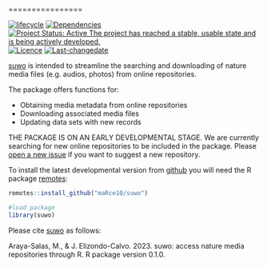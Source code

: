 ================

<!-- README.md is generated from README.Rmd. Please edit that file -->

[![lifecycle](https://lifecycle.r-lib.org/articles/figures/lifecycle-experimental.svg)](https://lifecycle.r-lib.org/articles/stages.html)
[![Dependencies](https://tinyverse.netlify.com/badge/suwo)](https://cran.r-project.org/package=suwo)
[![Project Status: Active The project has reached a stable, usable state
and is being actively
developed.](https://www.repostatus.org/badges/latest/active.svg)](https://www.repostatus.org/#active)
[![Licence](https://img.shields.io/badge/https://img.shields.io/badge/licence-GPL--2-blue.svg)](https://www.gnu.org/licenses/gpl-3.0.en.html)
[![Last-changedate](https://img.shields.io/badge/last%20change-2023--01--09-yellowgreen.svg)](/commits/master)
<!-- [![CRAN_Status_Badge](https://www.r-pkg.org/badges/version/suwo)](https://cran.r-project.org/package=suwo) -->
<!-- [![Total Downloads](https://cranlogs.r-pkg.org/badges/grand-total/suwo)](https://cranlogs.r-pkg.org/badges/grand-total/suwo) -->

<!-- <img src="man/figures/suwo_sticker.png" alt="suwo logo" align="right" width = "25%" height="25%"/> -->

[suwo](https://github.com/maRce10/suwo) is intended to streamline the
searching and downloading of nature media files (e.g. audios, photos) from
online repositories.

The package offers functions for:

- Obtaining media metadata from online repositories
- Downloading associated media files
- Updating data sets with new records

THE PACKAGE IS ON AN EARLY DEVELOPMENTAL STAGE. We are currently
searching for new online repositories to be included in the package.
Please [open a new
issue](https://github.com/maRce10/suwo/issues/new/choose) if you want to
suggest a new repository.

To install the latest developmental version from
[github](https://github.com/) you will need the R package
[remotes](https://cran.r-project.org/package=remotes):

``` r
remotes::install_github("maRce10/suwo")

#load package
library(suwo)
```

Please cite [suwo](https://github.com/maRce10/suwo) as follows:

Araya-Salas, M., & J. Elizondo-Calvo. 2023. suwo: access nature media
repositories through R. R package version 0.1.0.
